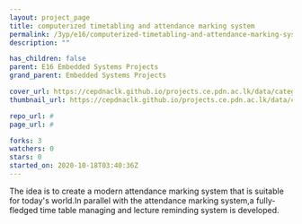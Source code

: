 ```yaml
---
layout: project_page
title: computerized timetabling and attendance marking system
permalink: /3yp/e16/computerized-timetabling-and-attendance-marking-system
description: ""

has_children: false
parent: E16 Embedded Systems Projects
grand_parent: Embedded Systems Projects

cover_url: https://cepdnaclk.github.io/projects.ce.pdn.ac.lk/data/categories/3yp/cover_page.jpg
thumbnail_url: https://cepdnaclk.github.io/projects.ce.pdn.ac.lk/data/categories/3yp/thumbnail.jpg

repo_url: #
page_url: #

forks: 3
watchers: 0
stars: 0
started_on: 2020-10-18T03:40:36Z
---
```

The idea is to create a modern attendance marking system that is suitable for today's world.In parallel with the attendance marking system,a fully-fledged time table managing and lecture reminding system is developed.

